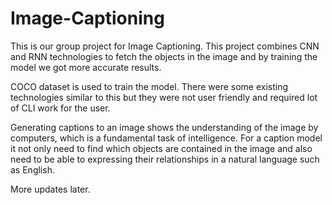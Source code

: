 # Image-Captioning

This is our group project for Image Captioning. This project combines CNN and RNN technologies to fetch the objects in the image and by training the model we got more accurate results.

COCO dataset is used to train the model. There were some existing technologies similar to this but they were not user friendly and required lot of CLI work for the user. 

Generating captions to an image shows the understanding of the image by computers, which is a fundamental task of intelligence. For a caption model it not only need to find which objects are contained in the image and also need to be able to expressing their relationships in a natural language such as English.

More updates later.
